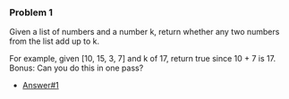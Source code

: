 ### Problem 1

Given a list of numbers and a number k, return whether any two numbers from the list add up to k.

For example, given [10, 15, 3, 7] and k of 17, return true since 10 + 7 is 17. Bonus: Can you do this in one pass?
- [Answer#1](https://github.com/FernandoFH/JavaScript/blob/master/Daily_Coding/Answer_1.js)
